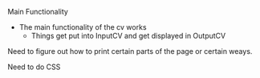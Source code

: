 Main Functionality
- The main functionality of the cv works
	- Things get put into InputCV and get displayed in OutputCV

Need to figure out how to print certain parts of the page or certain weays.

Need to do CSS